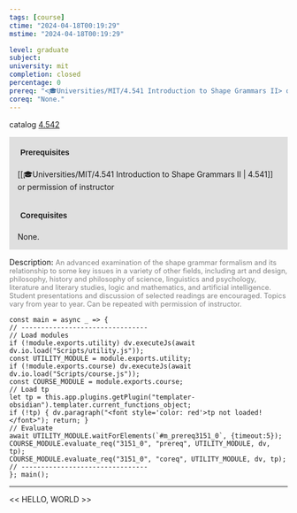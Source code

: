 ```yaml
---
tags: [course]
ctime: "2024-04-18T00:19:29"
mstime: "2024-04-18T00:19:29"

level: graduate
subject: 
university: mit
completion: closed
percentage: 0
prereq: "<🎓Universities/MIT/4.541 Introduction to Shape Grammars II> or permission of instructor"
coreq: "None."
---
```


catalog [4.542](http://student.mit.edu/catalog/m4e.html#4.542)

<span style="display: block; padding: 15px; background-color: rgb(100, 100, 100, 0.2);"><font id="m_prereq3151_0" style="display: block; font-family: Arial, sans-serif; font-weight: bold; padding: 5px">Prerequisites</font><br><span id="prereq3151_0">[[🎓Universities/MIT/4.541 Introduction to Shape Grammars II | 4.541]] or permission of instructor</span></span>
<span style="display: block; padding: 15px; background-color: rgb(100, 100, 100, 0.2);"><font id="m_coreq3151_0" style="display: block; font-family: Arial, sans-serif; font-weight: bold; padding: 5px">Corequisites</font><br><span id="coreq3151_0">None.</span></span>

<font style="">Description:</font>
<font style="color: grey; font-size: 0.8rem;">An advanced examination of the shape grammar formalism and its relationship to some key issues in a variety of other fields, including art and design, philosophy, history and philosophy of science, linguistics and psychology, literature and literary studies, logic and mathematics, and artificial intelligence. Student presentations and discussion of selected readings are encouraged. Topics vary from year to year. Can be repeated with permission of instructor.</font>

```dataviewjs
const main = async _ => {
// --------------------------------
// Load modules
if (!module.exports.utility) dv.executeJs(await dv.io.load("Scripts/utility.js"));
const UTILITY_MODULE = module.exports.utility;
if (!module.exports.course) dv.executeJs(await dv.io.load("Scripts/course.js"));
const COURSE_MODULE = module.exports.course;
// Load tp
let tp = this.app.plugins.getPlugin("templater-obsidian").templater.current_functions_object;
if (!tp) { dv.paragraph("<font style='color: red'>tp not loaded!</font>"); return; }
// Evaluate
await UTILITY_MODULE.waitForElements(`#m_prereq3151_0`, {timeout:5});
COURSE_MODULE.evaluate_req("3151_0", "prereq", UTILITY_MODULE, dv, tp);
COURSE_MODULE.evaluate_req("3151_0", "coreq", UTILITY_MODULE, dv, tp);
// --------------------------------
}; main();
```

---

<< HELLO, WORLD >>
